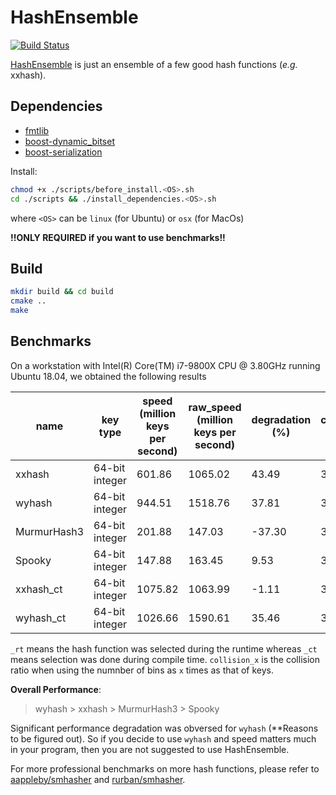 # HashEnsemble

[![Build Status](https://travis-ci.org/long-gong/HashEnsemble.svg?branch=master)](https://travis-ci.org/long-gong/HashEnsemble)

[HashEnsemble](https://github.com/long-gong/HashEnsemble) is just an ensemble of a few good hash functions (_e.g._ xxhash).

## Dependencies

+ [fmtlib](https://github.com/fmtlib/fmt)
+ [boost-dynamic_bitset](https://github.com/boostorg/dynamic_bitset)
+ [boost-serialization](https://github.com/boostorg/serialization)

Install:

```bash
chmod +x ./scripts/before_install.<OS>.sh
cd ./scripts && ./install_dependencies.<OS>.sh
```

where `<OS>` can be `linux` (for Ubuntu) or `osx` (for MacOs)

**!!ONLY REQUIRED if you want to use benchmarks!!**

## Build

```bash
mkdir build && cd build
cmake ..
make
```

## Benchmarks

On a workstation with Intel(R) Core(TM) i7-9800X CPU @ 3.80GHz running Ubuntu 18.04, we obtained the following results

|name       |key type      |speed (million keys per second)|raw_speed (million keys per second)|degradation (%)|collision_1 (%)|collision_2 (%)|collision_5 (%)|collision_10 (%)|
|-----------|--------------|-------------------------------|-----------------------------------|---------------|---------------|---------------|---------------|----------------|
|xxhash     |64-bit integer|601.86                         |1065.02                            |43.49          |36.79          |10.66          |1.87           |0.48            |
|wyhash     |64-bit integer|944.51                         |1518.76                            |37.81          |36.78          |10.65          |1.87           |0.48            |
|MurmurHash3|64-bit integer|201.88                         |147.03                             |-37.30         |36.79          |10.66          |1.88           |0.49            |
|Spooky     |64-bit integer|147.88                         |163.45                             |9.53           |36.78          |10.65          |1.87           |0.48            |
|xxhash_ct  |64-bit integer|1075.82                        |1063.99                            |-1.11          |36.79          |10.66          |1.87           |0.48            |
|wyhash_ct  |64-bit integer|1026.66                        |1590.61                            |35.46          |36.78          |10.65          |1.87           |0.48            |

`_rt` means the hash function was selected during the runtime whereas `_ct` means selection was done during compile time. `collision_x` is the collision ratio when using the numnber of bins as `x` times as that of keys.

**Overall Performance**:
> wyhash > xxhash > MurmurHash3 > Spooky

Significant performance degradation was obversed for `wyhash` (**Reasons to be figured out). So if you
decide to use `wyhash` and speed matters much in your program, then you are not suggested to use HashEnsemble.

For more professional benchmarks on more hash functions, please refer to [aappleby/smhasher](https://github.com/aappleby/smhasher) and [rurban/smhasher](https://github.com/aappleby/smhasher).
